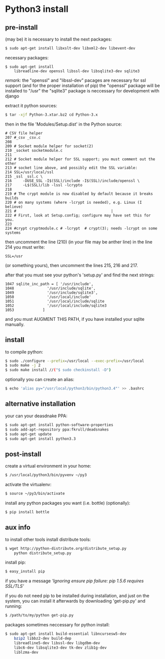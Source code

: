# Python3 install

## pre-install
(may be) it is necessary to install the next packages:
```sh
$ sudo apt-get install libxslt-dev libxml2-dev libevent-dev 
```

necessary packages:
```
$ sudo apt-get install
    libreadline-dev openssl libssl-dev libsqlite3-dev sqlite3
```

*remark:*
the "openssl" and "libssl-dev" pacages are necessary for ssl support
(and for the proper installation of pip)
the "openssl" package will be installed to "/usr"
the "sqlite3" package is neccessary for development with django

extract it python sources:
```sh
$ tar -xjf Python-3.xtar.bz2 cd Python-3.x  
```

then in the file 'Modules/Setup.dist' in the Python source:
```
# CSV file helper
207 #_csv _csv.c							
208	
209 # Socket module helper for socket(2)
210 _socket socketmodule.c	
211	
212 # Socket module helper for SSL support; you must comment out the other
213 # socket line above, and possibly edit the SSL variable:
214 SSL=/usr/local/ssl	
215 _ssl _ssl.c \	
216     -DUSE_SSL -I$(SSL)/include -I$(SSL)/include/openssl \
217     -L$(SSL)/lib -lssl -lcrypto	
218	
219 # The crypt module is now disabled by default because it breaks builds
220 # on many systems (where -lcrypt is needed), e.g. Linux (I believe)
221 #											|
222 # First, look at Setup.config; configure may have set this for you.
223
224 #crypt cryptmodule.c # -lcrypt  # crypt(3); needs -lcrypt on some systems
```

then uncomment the line (210) (in your file may be anther line)
in the line 214 you must write:
```
SSL=/usr
```
(or something yours), then uncomment the lines 215, 216 and 217.

after that you must see your python's 'setup.py'
and find the next strings:
```
1047 sqlite_inc_path = [ '/usr/include',
1048 			   '/usr/include/sqlite',
1049			   '/usr/include/sqlite3',
1050			   '/usr/local/include'
1051			   '/usr/local/include/sqlite
1052			   '/usr/local/include/sqlite3
1053			 ]
```
and you must AUGMENT THIS PATH, if you have installed your sqlite manually.


## install
to compile python:
```sh
$ sudo ./configure --prefix=/usr/local --exec-prefix=/usr/local	
$ sudo make -j 2
$ sudo make install //("$ sudo checkinstall -D")
```

optionally you can create an alias:
```sh
$ echo 'alias py="/usr/local/python3/bin/python3.4"' >> .bashrc      
```


## alternative installation
your can your deasdnake PPA:
```sh
$ sudo apt-get install python-software-properties                    
$ sudo add-apt-repository ppa:fkrull/deadsnakes                  
$ sudo apt-get update                                               
$ sudo apt-get install python3.3                                     
```


## post-install
create a virtual environment in your home:
```sh
$ /usr/local/python3/bin/pyvenv ~/py3 
```

activate the virtualenv:
```sh
$ source ~/py3/bin/activate                                          
```

install any python packages you want (i.e. bottle) (optionally):
```sh
$ pip install bottle 
```


## aux info
to install other tools install distribute tools:
```sh
$ wget http://python-distribute.org/distribute_setup.py     
    python distribute_setup.py                     
```

install pip:
```sh
$ easy_install pip
```

if you have a message
*'Ignoring ensure pip failure: pip 1.5.6 requires SSL/TLS'*

if you do not need pip to be installed during installation,
and just on the system, you can install it afterwards 
by downloading 'get-pip.py' and running:
```sh
$ /path/to/my/python get-pip.py
```

packages sometimes neccessary for python install:
```sh
$ sudo apt-get install build-essential libncursesw5-dev	
    bzip2 libbz2-dev build-dep	
    libreadline5-dev libssl-dev libgdbm-dev 
    libc6-dev libsqlite3-dev tk-dev zlib1g-dev 
    liblzma-dev
```

